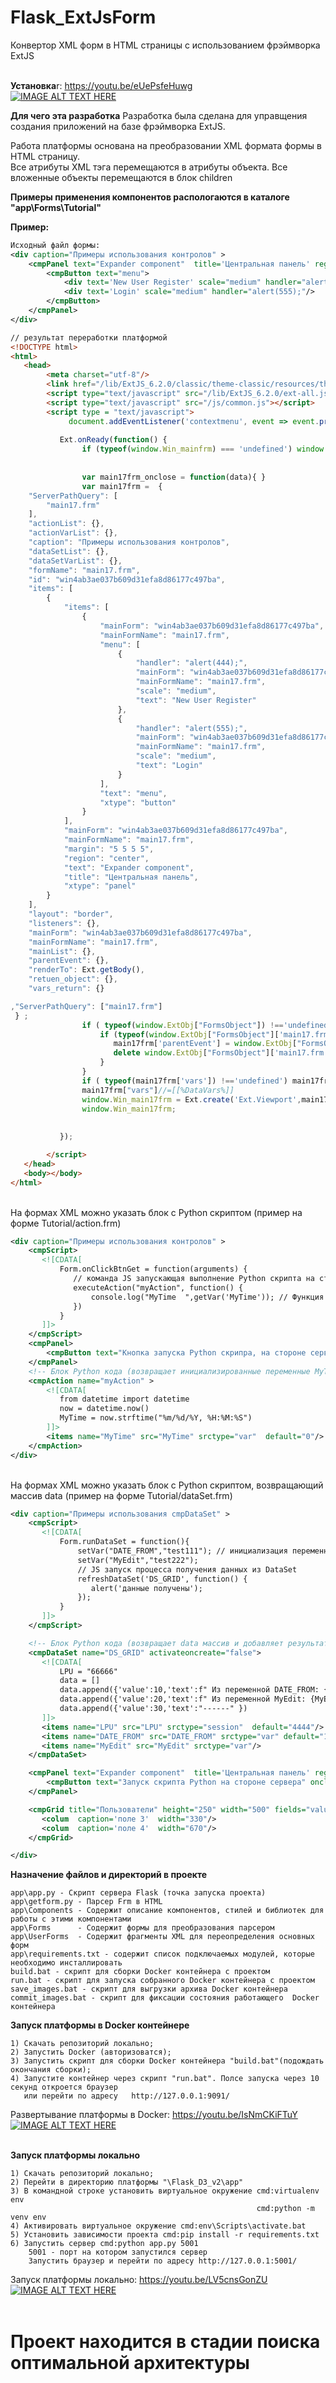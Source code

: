 # Flask_ExtJsForm
Конвертор XML форм в HTML страницы с использованием фрэймворка ExtJS  

<br> **Установка**r:  https://youtu.be/eUePsfeHuwg
<br>[![IMAGE ALT TEXT HERE](https://img.youtube.com/vi/eUePsfeHuwg/0.jpg)](https://www.youtube.com/watch?v=eUePsfeHuwg)


**Для чего эта разработка**
Разработка была сделана для управщения создания приложений на базе фрэймворка ExtJS.

Работа платформы основана на преобразовании XML формата формы в HTML страницу.  
Все атрибуты XML тэга перемещаются в атрибуты объекта. Все вложенные объекты перемещаются в блок children 

**Примеры применения компонентов распологаются в каталоге "app\Forms\Tutorial"**

**Пример:**
```xml
Исходный файл формы: 
<div caption="Примеры использования контролов" >
    <cmpPanel text="Expander component"  title='Центральная панель' region="center" margin='5 5 5 5'>
        <cmpButton text="menu">
            <div text='New User Register' scale="medium" handler="alert(444);"/>
            <div text='Login' scale="medium" handler="alert(555);"/>
        </cmpButton>
    </cmpPanel>
</div>
```
```html
// результат переработки платформой
<!DOCTYPE html>
<html>
   <head>
        <meta charset="utf-8"/>
        <link href="/lib/ExtJS_6.2.0/classic/theme-classic/resources/theme-classic-all.css" rel="stylesheet" />
        <script type="text/javascript" src="/lib/ExtJS_6.2.0/ext-all.js"></script>
        <script type="text/javascript" src="/js/common.js"></script>
        <script type = "text/javascript">
             document.addEventListener('contextmenu', event => event.preventDefault());
             
           Ext.onReady(function() {
                if (typeof(window.Win_mainfrm) === 'undefined') window.Win_mainfrm = "";
                
                
                var main17frm_onclose = function(data){ }
                var main17frm =  {
    "ServerPathQuery": [
        "main17.frm"
    ],
    "actionList": {},
    "actionVarList": {},
    "caption": "Примеры использования контролов",
    "dataSetList": {},
    "dataSetVarList": {},
    "formName": "main17.frm",
    "id": "win4ab3ae037b609d31efa8d86177c497ba",
    "items": [
        {
            "items": [
                {
                    "mainForm": "win4ab3ae037b609d31efa8d86177c497ba",
                    "mainFormName": "main17.frm",
                    "menu": [
                        {
                            "handler": "alert(444);",
                            "mainForm": "win4ab3ae037b609d31efa8d86177c497ba",
                            "mainFormName": "main17.frm",
                            "scale": "medium",
                            "text": "New User Register"
                        },
                        {
                            "handler": "alert(555);",
                            "mainForm": "win4ab3ae037b609d31efa8d86177c497ba",
                            "mainFormName": "main17.frm",
                            "scale": "medium",
                            "text": "Login"
                        }
                    ],
                    "text": "menu",
                    "xtype": "button"
                }
            ],
            "mainForm": "win4ab3ae037b609d31efa8d86177c497ba",
            "mainFormName": "main17.frm",
            "margin": "5 5 5 5",
            "region": "center",
            "text": "Expander component",
            "title": "Центральная панель",
            "xtype": "panel"
        }
    ],
    "layout": "border",
    "listeners": {},
    "mainForm": "win4ab3ae037b609d31efa8d86177c497ba",
    "mainFormName": "main17.frm",
    "mainList": {},
    "parentEvent": {},
    "renderTo": Ext.getBody(),
    "retuen_object": {},
    "vars_return": {}

,"ServerPathQuery": ["main17.frm"] 
 } ;
                if ( typeof(window.ExtObj["FormsObject"]) !=='undefined'){
                    if (typeof(window.ExtObj["FormsObject"]['main17.frm']) !== 'function') {
                       main17frm['parentEvent'] = window.ExtObj["FormsObject"]['main17.frm'];
                       delete window.ExtObj["FormsObject"]['main17.frm'];
                    }
                }
                if ( typeof(main17frm['vars']) !=='undefined') main17frm['vars'] = {};
                main17frm["vars"]//=[[%DataVars%]]
                window.Win_main17frm = Ext.create('Ext.Viewport',main17frm);
                window.Win_main17frm;
                
                
           });

        </script>
   </head>
   <body></body>
</html>
```
<br/> На формах XML можно указать блок с Python скриптом (пример на форме Tutorial/action.frm)

```xml
<div caption="Примеры использования контролов" >
    <cmpScript>
       <![CDATA[
           Form.onClickBtnGet = function(arguments) {
              // команда JS запускающая выполнение Python скрипта на стороне сервера
              executeAction("myAction", function() {
                  console.log("MyTime  ",getVar('MyTime')); // Функция срабатывает после получения результата
              })
           }
       ]]>
    </cmpScript>
    <cmpPanel>
        <cmpButton text="Кнопка запуска Python скрипра, на стороне сервера" onclick="Form.onClickBtnGet(arguments);"/>
    </cmpPanel>
    <!-- Блок Python кода (возвращает инициализированные переменные MyTime) --> 
    <cmpAction name="myAction" >
        <![CDATA[
           from datetime import datetime
           now = datetime.now()
           MyTime = now.strftime("%m/%d/%Y, %H:%M:%S")
        ]]>
        <items name="MyTime" src="MyTime" srctype="var"  default="0"/>
    </cmpAction>
</div>
```

<br/> На формах XML можно указать блок с Python скриптом, возвращающий массив data (пример на форме Tutorial/dataSet.frm)

```xml
<div caption="Примеры использования cmpDataSet" >
    <cmpScript>
       <![CDATA[
           Form.runDataSet = function(){
               setVar("DATE_FROM","test111"); // инициализация переменных
               setVar("MyEdit","test222");
               // JS запуск процесса получения данных из DataSet 
               refreshDataSet('DS_GRID', function() {
                  alert('данные получены');
               });
           }
       ]]>
    </cmpScript>

    <!-- Блок Python кода (возвращает data массив и добавляет результат в компонент cmpGrid) -->
    <cmpDataSet name="DS_GRID" activateoncreate="false">
       <![CDATA[
           LPU = "66666"
           data = []
           data.append({'value':10,'text':f" Из переменной DATE_FROM: {DATE_FROM}" })
           data.append({'value':20,'text':f" Из переменной MyEdit: {MyEdit}" })
           data.append({'value':30,'text':"------" })
       ]]>
       <items name="LPU" src="LPU" srctype="session"  default="4444"/>
       <items name="DATE_FROM" src="DATE_FROM" srctype="var" default="111"/>
       <items name="MyEdit" src="MyEdit" srctype="var"/>
    </cmpDataSet>

    <cmpPanel text="Expander component"  title='Центральная панель' region="north" margin='5 5 5 5'>
        <cmpButton text="Запуск скрипта Python на стороне сервера" onclick="Form.runDataSet()" />
    </cmpPanel>

    <cmpGrid title="Пользователи" height="250" width="500" fields="value,text" autoHeight="true"   dataset="DS_GRID">
       <colum  caption='поле 3'  width="330"/>
       <colum  caption='поле 4'  width="670"/>
    </cmpGrid>

</div>
```

**Назначение файлов и директорий в проекте**
```
app\app.py - Скрипт сервера Flask (точка запуска проекта)
app\getform.py - Парсер Frm в HTML
app\Components - Содержит описание компонентов, стилей и библиотек для работы с этими компонентами
app\Forms      - Содержит формы для преобразования парсером
app\UserForms  - Содержит фрагменты XML для переопределения основных форм
app\requirements.txt - содержит список подключаемых модулей, которые необходимо инсталлировать
build.bat - скрипт для сборки Docker контейнера с проектом
run.bat - скрипт для запуска собранного Docker контейнера с проектом
save_images.bat - скрипт для выгрузки архива Docker контейнера
commit_images.bat - скрипт для фиксации состояния работающего  Docker контейнера
```
**Запуск платформы в Docker контейнере**
```
1) Скачать репозиторий локально;
2) Запустить Docker (авторизоватся);
3) Запустить скрипт для сборки Docker контейнера "build.bat"(подождать окончания сборки);
4) Запустите контейнер через скрипт "run.bat". Полсе запуска через 10 секунд откроется браузер 
   или перейти по адресу   http://127.0.0.1:9091/
```
Развертывание  платформы в Docker:  https://youtu.be/IsNmCKiFTuY
<br>[![IMAGE ALT TEXT HERE](https://img.youtube.com/vi/IsNmCKiFTuY/0.jpg)](https://www.youtube.com/watch?v=IsNmCKiFTuY)
<br>
<br>


**Запуск платформы локально**
```
1) Скачать репозиторий локально;
2) Перейти в директорию платформы "\Flask_D3_v2\app"
3) В командной строке установить виртуальное окружение cmd:virtualenv env
                                                       cmd:python -m venv env
4) Активировать виртуальное окружение cmd:env\Scripts\activate.bat
5) Установить зависимости проекта cmd:pip install -r requirements.txt
6) Запустить сервер cmd:python app.py 5001
    5001 - порт на котором запустился сервер
	Запустить браузер и перейти по адресу http://127.0.0.1:5001/
``` 

Запуск платформы локально:  https://youtu.be/LV5cnsGonZU
<br>[![IMAGE ALT TEXT HERE](https://img.youtube.com/vi/LV5cnsGonZU/0.jpg)](https://www.youtube.com/watch?v=LV5cnsGonZU)
<br>
<br>



<!--

```
Вынрузить зависимости проекта
------------------------------------
pip install -r requirements.txt 
------------------------------------
```

**Возможности платформы** <br/>
```
Платформа работает на микрофреймворке Flask.
Основная логика конвертации XML документа в HTML верстку  реализовано в файле getform.py
Логика описана в процедурном стиле, и нуждается в оптимизации производительности. Данный продукт
написан в качестве визуализации концепции микросервесной распределенной архитектуре.     
 
1) Есть возможность одновременно подключатся к разным БД из списка (Oracle, PostgreSQL, Sqlite).
   подключений может быть не ограниченное количество. Каждое подключение имеет свой псевдоним,
   по которому  идет определения для какой БД был написан SQL запрос на форме (Action, DataSet)  
2) Есть возможность обращается к внешним серверам из браузера(в фоновом режиме).
   Пример:
             openD3Form('http://192.168.15.200:5000/index.html', true);  
  
3) Реализовано использование всех компонентов из каталога "Components" в HTML страницах
```

**Flask_D3_client (Android) --- в разработке!!!!** <br/>
android\Flask_D3_client\app\build\outputs\apk\debug\app-debug.apk - браузер клинт D3 под андроид

Если в JS коде присутствует объект  с именем Android значит в качестве браузера выступает **"D3extClient"** 

<img src="https://github.com/MyasnikovIA/Flask_D3_v2/blob/main/img/scr.png?raw=true"/>


<img src="https://github.com/MyasnikovIA/Flask_D3_v2/blob/main/img/scrAndroid.png?raw=true"/>

Команды для работы с докером
```
docker save -o F:\DockerProject\Flask_Python_3.8\Flask_001(13.10.2020).tar python3.6_flask:flask_001     - выгразить контейнер в файл 
docker load -i F:\DockerProject\Flask_Python_3.8\Flask_001(13.10.2020).tar

-------------------------------------------------------------
COMMIT IMAGE
-------------------------------------------------------------
docker ps
docker images
docker commit d02a9d321c4b python3.8_flask:flask_001
-------------------------------------------------------------
```
-->
<h1>Проект находится в стадии поиска оптимальной архитектуры</h1>